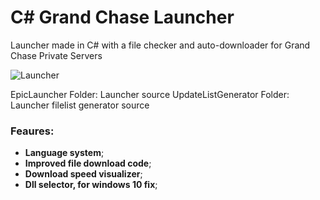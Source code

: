 # C# Grand Chase Launcher
Launcher made in C# with a file checker and auto-downloader for Grand Chase Private Servers

![Launcher](https://i.imgur.com/6ZId82J.png)

EpicLauncher Folder: Launcher source
UpdateListGenerator Folder: Launcher filelist generator source

### Feaures:
- **Language system**;
- **Improved file download code**;
- **Download speed visualizer**;
- **Dll selector, for windows 10 fix**;